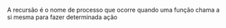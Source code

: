 A recursão é o nome de  processo que ocorre quando uma função chama a si mesma para fazer determinada ação
